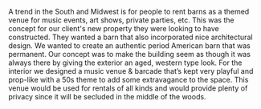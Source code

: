 A trend in the South and Midwest is for people to rent barns as a themed venue for music events, art shows, private parties, etc. This was the concept for our client's new property they were looking to have constructed. They wanted a barn that also incorporated nice architectural design. We wanted to create an authentic period American barn that was permanent. Our concept was to make the building seem as though it was always there by giving the exterior an aged, western type look. For the interior we designed a music venue & barcade that’s kept very playful and prop-like with a 50s theme to add some extravagance to the space. This venue would be used for rentals of all kinds and would provide plenty of privacy since it will be secluded in the middle of the woods.
